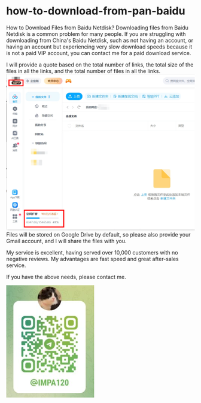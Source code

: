 # how-to-download-from-pan-baidu

How to Download Files from Baidu Netdisk?
Downloading files from Baidu Netdisk is a common problem for many people. If you are struggling with downloading from China's Baidu Netdisk, such as not having an account, or having an account but experiencing very slow download speeds because it is not a paid VIP account, you can contact me for a paid download service.

I will provide a quote based on the total number of links, the total size of the files in all the links, and the total number of files in all the links.
![baidu netdisk](./img/baidu.png)
Files will be stored on Google Drive by default, so please also provide your Gmail account, and I will share the files with you.

My service is excellent, having served over 10,000 customers with no negative reviews. My advantages are fast speed and great after-sales service.

If you have the above needs, please contact me.

![TG](./img/tg.jpg)
